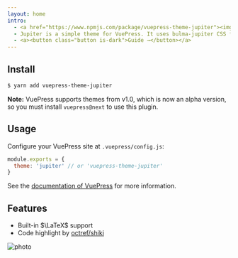 ```yaml
---
layout: home
intro: 
  - <a href="https://www.npmjs.com/package/vuepress-theme-jupiter"><img src="https://img.shields.io/npm/v/vuepress-theme-jupiter.svg?style=flat-square"/></a>
  - Jupiter is a simple theme for VuePress. It uses bulma-jupiter CSS frameworks, supports LaTeX rendering, code syntax highlighting and many more features!
  - <a><button class="button is-dark">Guide →</button></a>
---
```


## Install
```bash
$ yarn add vuepress-theme-jupiter
```
**Note:** VuePress supports themes from v1.0, which is now an alpha version, so you must install `vuepress@next` to use this plugin.

## Usage
Configure your VuePress site at `.vuepress/config.js`:
```js
module.exports = {
  theme: 'jupiter' // or 'vuepress-theme-jupiter'
}
```

See the [documentation of VuePress](https://vuepress.vuejs.org/theme/using-a-theme.html) for more information.

## Features
- Built-in $\LaTeX$ support
- Code highlight by [octref/shiki](https://github.com/octref/shiki)

![photo](photo.jpg)

